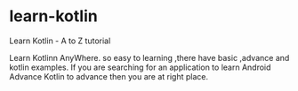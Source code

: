 # learn-kotlin


Learn Kotlin - A to Z tutorial

Learn Kotlinn AnyWhere. so easy to learning ,there have basic ,advance and kotlin examples.
If you are searching for an application to learn Android Advance Kotlin to advance then you are at right place.

